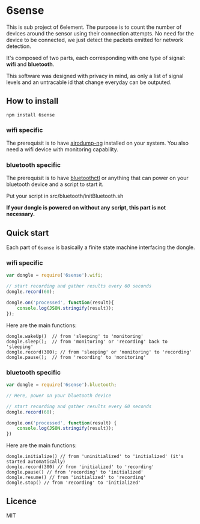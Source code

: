 # 6sense

This is sub project of 6element. The purpose is to count the number of devices around the sensor using their connection attempts. No need for the device to be connected, we just detect the packets emitted for network detection.

It's composed of two parts, each corresponding with one type of signal: **wifi** and **bluetooth**.

This software was designed with privacy in mind, as only a list of signal levels and an untracable id that change everyday can be outputed.

## How to install

```
npm install 6sense
```

### wifi specific

The prerequisit is to have [airodump-ng](http://www.aircrack-ng.org/install.html) installed on your system. You also need a wifi device with monitoring capability.

### bluetooth specific

The prerequisit is to have [bluetoothctl](https://wiki.archlinux.org/index.php/Bluetooth#Bluetoothctl) or anything that can power on your bluetooth device and a script to start it.

Put your script in src/bluetooth/initBluetooth.sh

**If your dongle is powered on without any script, this part is not necessary.**


## Quick start

Each part of `6sense` is basically a finite state machine interfacing the dongle.

### wifi specific

```javascript
var dongle = require('6sense').wifi; 

// start recording and gather results every 60 seconds
dongle.record(60);

dongle.on('processed', function(result){
	console.log(JSON.stringify(result));
});
```

Here are the main functions:

```
dongle.wakeUp()  // from 'sleeping' to 'monitoring'
dongle.sleep();  // from 'monitoring' or 'recording' back to 'sleeping'
dongle.record(300); // from 'sleeping' or 'monitoring' to 'recording'
dongle.pause();  // from 'recording' to 'monitoring'
```

### bluetooth specific

```javascript
var dongle = require('6sense').bluetooth;

// Here, power on your bluetooth device

// start recording and gather results every 60 seconds
dongle.record(60);

dongle.on('processed', function(result) {
	console.log(JSON.stringify(result));
})
```

Here are the main functions:

```
dongle.initialize() // from 'uninitialized' to 'initialized' (it's started automatically)
dongle.record(300) // from 'initialized' to 'recording'
dongle.pause() // from 'recording' to 'initialized'
dongle.resume() // from 'initialized' to 'recording'
dongle.stop() // from 'recording' to 'initialized'
```

## Licence

MIT



